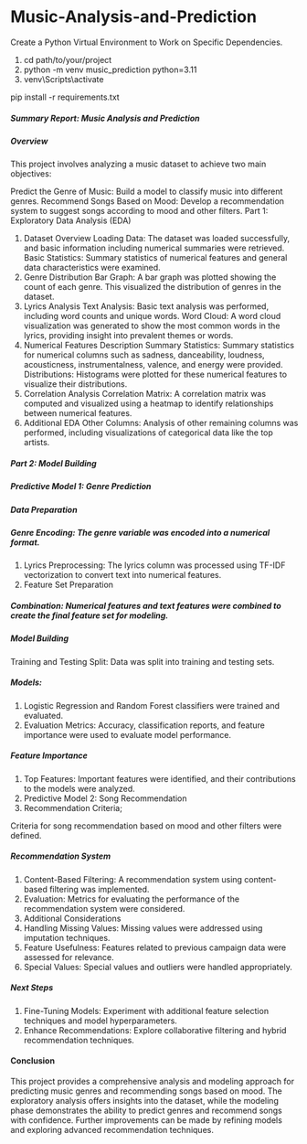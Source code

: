 # Music-Analysis-and-Prediction
Create a Python Virtual Environment to Work on Specific Dependencies.
1. cd path/to/your/project
2. python -m venv music_prediction python=3.11
3. venv\Scripts\activate

pip install -r requirements.txt

##### Summary Report: Music Analysis and Prediction
##### Overview
This project involves analyzing a music dataset to achieve two main objectives:

Predict the Genre of Music: Build a model to classify music into different genres.
Recommend Songs Based on Mood: Develop a recommendation system to suggest songs according to mood and other filters.
Part 1: Exploratory Data Analysis (EDA)
1. Dataset Overview
Loading Data: The dataset was loaded successfully, and basic information including numerical summaries were retrieved.
Basic Statistics: Summary statistics of numerical features and general data characteristics were examined.
2. Genre Distribution
Bar Graph: A bar graph was plotted showing the count of each genre. This visualized the distribution of genres in the dataset.
3. Lyrics Analysis
Text Analysis: Basic text analysis was performed, including word counts and unique words.
Word Cloud: A word cloud visualization was generated to show the most common words in the lyrics, providing insight into prevalent themes or words.
4. Numerical Features Description
Summary Statistics: Summary statistics for numerical columns such as sadness, danceability, loudness, acousticness, instrumentalness, valence, and energy were provided.
Distributions: Histograms were plotted for these numerical features to visualize their distributions.
5. Correlation Analysis
Correlation Matrix: A correlation matrix was computed and visualized using a heatmap to identify relationships between numerical features.
6. Additional EDA
Other Columns: Analysis of other remaining columns was performed, including visualizations of categorical data like the top artists.

##### Part 2: Model Building
##### Predictive Model 1: Genre Prediction
##### Data Preparation

##### Genre Encoding: The genre variable was encoded into a numerical format.
1. Lyrics Preprocessing: The lyrics column was processed using TF-IDF vectorization to convert text into numerical features.
2. Feature Set Preparation

##### Combination: Numerical features and text features were combined to create the final feature set for modeling.

##### Model Building

Training and Testing Split: Data was split into training and testing sets.
##### Models:

1. Logistic Regression and Random Forest classifiers were trained and evaluated.
2. Evaluation Metrics: Accuracy, classification reports, and feature importance were used to evaluate model performance.

##### Feature Importance

1. Top Features: Important features were identified, and their contributions to the models were analyzed.
2. Predictive Model 2: Song Recommendation
3. Recommendation Criteria;
   
Criteria for song recommendation based on mood and other filters were defined.
##### Recommendation System

1. Content-Based Filtering: A recommendation system using content-based filtering was implemented.
2. Evaluation: Metrics for evaluating the performance of the recommendation system were considered.
3. Additional Considerations
4. Handling Missing Values: Missing values were addressed using imputation techniques.
5. Feature Usefulness: Features related to previous campaign data were assessed for relevance.
6. Special Values: Special values and outliers were handled appropriately.

##### Next Steps
1. Fine-Tuning Models: Experiment with additional feature selection techniques and model hyperparameters.
2. Enhance Recommendations: Explore collaborative filtering and hybrid recommendation techniques.

#### Conclusion
This project provides a comprehensive analysis and modeling approach for predicting music genres and recommending songs based on mood. The exploratory analysis offers insights into the dataset, while the modeling phase demonstrates the ability to predict genres and recommend songs with confidence. Further improvements can be made by refining models and exploring advanced recommendation techniques.

